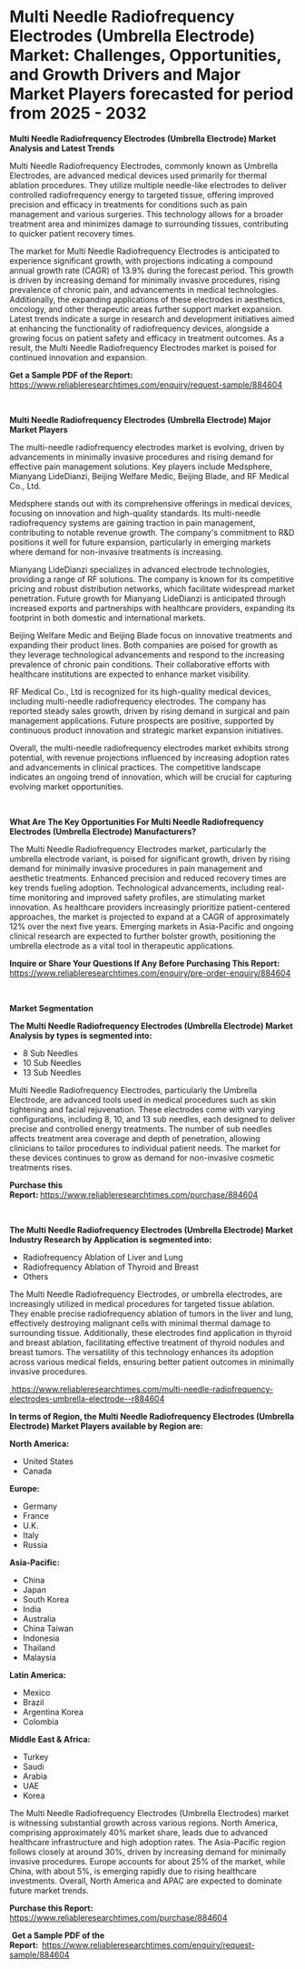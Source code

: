 <p><h1>Multi Needle Radiofrequency Electrodes (Umbrella Electrode) Market: Challenges, Opportunities, and Growth Drivers and Major Market Players forecasted for period from 2025 - 2032</h1></p><p><strong>Multi Needle Radiofrequency Electrodes (Umbrella Electrode) Market Analysis and Latest Trends</strong></p>
<p><p>Multi Needle Radiofrequency Electrodes, commonly known as Umbrella Electrodes, are advanced medical devices used primarily for thermal ablation procedures. They utilize multiple needle-like electrodes to deliver controlled radiofrequency energy to targeted tissue, offering improved precision and efficacy in treatments for conditions such as pain management and various surgeries. This technology allows for a broader treatment area and minimizes damage to surrounding tissues, contributing to quicker patient recovery times.</p><p>The market for Multi Needle Radiofrequency Electrodes is anticipated to experience significant growth, with projections indicating a compound annual growth rate (CAGR) of 13.9% during the forecast period. This growth is driven by increasing demand for minimally invasive procedures, rising prevalence of chronic pain, and advancements in medical technologies. Additionally, the expanding applications of these electrodes in aesthetics, oncology, and other therapeutic areas further support market expansion. Latest trends indicate a surge in research and development initiatives aimed at enhancing the functionality of radiofrequency devices, alongside a growing focus on patient safety and efficacy in treatment outcomes. As a result, the Multi Needle Radiofrequency Electrodes market is poised for continued innovation and expansion.</p></p>
<p><strong>Get a Sample PDF of the Report:&nbsp;</strong> <a href="https://www.reliableresearchtimes.com/enquiry/request-sample/884604?utm_campaign=3061&utm_medium=2&utm_source=Github&utm_content=ia&utm_term=14042025&utm_id=multi-needle-radiofrequency-electrodes-umbrella-electrode">https://www.reliableresearchtimes.com/enquiry/request-sample/884604</a></p>
<p>&nbsp;</p>
<p><strong>Multi Needle Radiofrequency Electrodes (Umbrella Electrode) Major Market Players</strong></p>
<p><p>The multi-needle radiofrequency electrodes market is evolving, driven by advancements in minimally invasive procedures and rising demand for effective pain management solutions. Key players include Medsphere, Mianyang LideDianzi, Beijing Welfare Medic, Beijing Blade, and RF Medical Co., Ltd. </p><p>Medsphere stands out with its comprehensive offerings in medical devices, focusing on innovation and high-quality standards. Its multi-needle radiofrequency systems are gaining traction in pain management, contributing to notable revenue growth. The company's commitment to R&D positions it well for future expansion, particularly in emerging markets where demand for non-invasive treatments is increasing.</p><p>Mianyang LideDianzi specializes in advanced electrode technologies, providing a range of RF solutions. The company is known for its competitive pricing and robust distribution networks, which facilitate widespread market penetration. Future growth for Mianyang LideDianzi is anticipated through increased exports and partnerships with healthcare providers, expanding its footprint in both domestic and international markets.</p><p>Beijing Welfare Medic and Beijing Blade focus on innovative treatments and expanding their product lines. Both companies are poised for growth as they leverage technological advancements and respond to the increasing prevalence of chronic pain conditions. Their collaborative efforts with healthcare institutions are expected to enhance market visibility.</p><p>RF Medical Co., Ltd is recognized for its high-quality medical devices, including multi-needle radiofrequency electrodes. The company has reported steady sales growth, driven by rising demand in surgical and pain management applications. Future prospects are positive, supported by continuous product innovation and strategic market expansion initiatives.</p><p>Overall, the multi-needle radiofrequency electrodes market exhibits strong potential, with revenue projections influenced by increasing adoption rates and advancements in clinical practices. The competitive landscape indicates an ongoing trend of innovation, which will be crucial for capturing evolving market opportunities.</p></p>
<p>&nbsp;</p>
<p><strong>What Are The Key Opportunities For Multi Needle Radiofrequency Electrodes (Umbrella Electrode) Manufacturers?</strong></p>
<p><p>The Multi Needle Radiofrequency Electrodes market, particularly the umbrella electrode variant, is poised for significant growth, driven by rising demand for minimally invasive procedures in pain management and aesthetic treatments. Enhanced precision and reduced recovery times are key trends fueling adoption. Technological advancements, including real-time monitoring and improved safety profiles, are stimulating market innovation. As healthcare providers increasingly prioritize patient-centered approaches, the market is projected to expand at a CAGR of approximately 12% over the next five years. Emerging markets in Asia-Pacific and ongoing clinical research are expected to further bolster growth, positioning the umbrella electrode as a vital tool in therapeutic applications.</p></p>
<p><strong>Inquire or Share Your Questions If Any Before Purchasing This Report:</strong> <a href="https://www.reliableresearchtimes.com/enquiry/pre-order-enquiry/884604?utm_campaign=3061&utm_medium=2&utm_source=Github&utm_content=ia&utm_term=14042025&utm_id=multi-needle-radiofrequency-electrodes-umbrella-electrode">https://www.reliableresearchtimes.com/enquiry/pre-order-enquiry/884604</a></p>
<p>&nbsp;</p>
<p><strong>Market Segmentation</strong></p>
<p><strong>The Multi Needle Radiofrequency Electrodes (Umbrella Electrode) Market Analysis by types is segmented into:</strong></p>
<p><ul><li>8 Sub Needles</li><li>10 Sub Needles</li><li>13 Sub Needles</li></ul></p>
<p><p>Multi Needle Radiofrequency Electrodes, particularly the Umbrella Electrode, are advanced tools used in medical procedures such as skin tightening and facial rejuvenation. These electrodes come with varying configurations, including 8, 10, and 13 sub needles, each designed to deliver precise and controlled energy treatments. The number of sub needles affects treatment area coverage and depth of penetration, allowing clinicians to tailor procedures to individual patient needs. The market for these devices continues to grow as demand for non-invasive cosmetic treatments rises.</p></p>
<p><strong>Purchase this Report:&nbsp;</strong><a href="https://www.reliableresearchtimes.com/purchase/884604?utm_campaign=3061&utm_medium=2&utm_source=Github&utm_content=ia&utm_term=14042025&utm_id=multi-needle-radiofrequency-electrodes-umbrella-electrode">https://www.reliableresearchtimes.com/purchase/884604</a></p>
<p>&nbsp;</p>
<p><strong>The Multi Needle Radiofrequency Electrodes (Umbrella Electrode) Market Industry Research by Application is segmented into:</strong></p>
<p><ul><li>Radiofrequency Ablation of Liver and Lung</li><li>Radiofrequency Ablation of Thyroid and Breast</li><li>Others</li></ul></p>
<p><p>The Multi Needle Radiofrequency Electrodes, or umbrella electrodes, are increasingly utilized in medical procedures for targeted tissue ablation. They enable precise radiofrequency ablation of tumors in the liver and lung, effectively destroying malignant cells with minimal thermal damage to surrounding tissue. Additionally, these electrodes find application in thyroid and breast ablation, facilitating effective treatment of thyroid nodules and breast tumors. The versatility of this technology enhances its adoption across various medical fields, ensuring better patient outcomes in minimally invasive procedures.</p></p>
<p><a href="https://www.reliableresearchtimes.com/multi-needle-radiofrequency-electrodes-umbrella-electrode--r884604?utm_campaign=3061&utm_medium=2&utm_source=Github&utm_content=ia&utm_term=14042025&utm_id=multi-needle-radiofrequency-electrodes-umbrella-electrode">&nbsp;https://www.reliableresearchtimes.com/multi-needle-radiofrequency-electrodes-umbrella-electrode--r884604</a></p>
<p><strong>In terms of Region, the Multi Needle Radiofrequency Electrodes (Umbrella Electrode) Market Players available by Region are:</strong></p>
<p>
    <p> <strong> North America: </strong>
        <ul>
            <li>United States</li>
            <li>Canada</li>
        </ul>
        </p> 
    <p> <strong> Europe: </strong>
        <ul>
            <li>Germany</li>
            <li>France</li>
            <li>U.K.</li>
            <li>Italy</li>
            <li>Russia</li>
        </ul>
        </p> 
    <p> <strong> Asia-Pacific: </strong>
        <ul>
            <li>China</li>
            <li>Japan</li>
            <li>South Korea</li>
            <li>India</li>
            <li>Australia</li>
            <li>China Taiwan</li>
            <li>Indonesia</li>
            <li>Thailand</li>
            <li>Malaysia</li>
        </ul>
        </p> 
    <p> <strong> Latin America: </strong>
        <ul>
            <li>Mexico</li>
            <li>Brazil</li>
            <li>Argentina Korea</li>
            <li>Colombia</li>
        </ul>
        </p> 
    <p> <strong> Middle East & Africa: </strong>
        <ul>
            <li>Turkey</li>
            <li>Saudi</li>
            <li>Arabia</li>
            <li>UAE</li>
            <li>Korea</li>
        </ul>
    </p>
    </p>
<p><p>The Multi Needle Radiofrequency Electrodes (Umbrella Electrodes) market is witnessing substantial growth across various regions. North America, comprising approximately 40% market share, leads due to advanced healthcare infrastructure and high adoption rates. The Asia-Pacific region follows closely at around 30%, driven by increasing demand for minimally invasive procedures. Europe accounts for about 25% of the market, while China, with about 5%, is emerging rapidly due to rising healthcare investments. Overall, North America and APAC are expected to dominate future market trends.</p></p>
<p><strong>Purchase this Report: </strong><a href="https://www.reliableresearchtimes.com/purchase/884604?utm_campaign=3061&utm_medium=2&utm_source=Github&utm_content=ia&utm_term=14042025&utm_id=multi-needle-radiofrequency-electrodes-umbrella-electrode">https://www.reliableresearchtimes.com/purchase/884604</a></p>
<p>&nbsp;<strong>Get a Sample PDF of the Report:&nbsp;&nbsp;</strong><a href="https://www.reliableresearchtimes.com/enquiry/request-sample/884604?utm_campaign=3061&utm_medium=2&utm_source=Github&utm_content=ia&utm_term=14042025&utm_id=multi-needle-radiofrequency-electrodes-umbrella-electrode">https://www.reliableresearchtimes.com/enquiry/request-sample/884604</a></p>
<p><strong></strong></p>
<p><p></p><p></p><p></p></p>